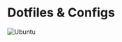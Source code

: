 # Dotfiles & Configs

![Ubuntu](https://user-images.githubusercontent.com/76860968/140549874-a8372941-339c-40ad-b636-9535f998dcc1.png)
